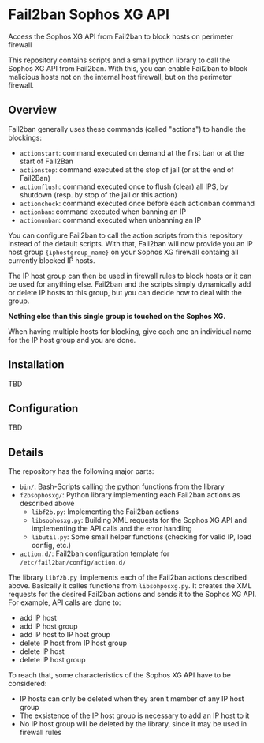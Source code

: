 # Fail2ban Sophos XG API
Access the Sophos XG API from Fail2ban to block hosts on perimeter firewall

This repository contains scripts and a small python library to call the
Sophos XG API from Fail2ban. With this, you can enable Fail2ban to block
malicious hosts not on the internal host firewall, but on the perimeter
firewall.

## Overview
Fail2ban generally uses these commands (called "actions") to handle the blockings:
- `actionstart`: command executed on demand at the first ban or at the start of
  Fail2Ban
- `actionstop`: command executed at the stop of jail (or at the end of
  Fail2Ban)
- `actionflush`: command executed once to flush (clear) all IPS, by shutdown
  (resp. by stop of the jail or this action)
- `actioncheck`: command executed once before each actionban command
- `actionban`: command executed when banning an IP
- `actionunban`: command executed when unbanning an IP

You can configure Fail2ban to call the action scripts from this repository
instead of the default scripts. With that, Fail2ban will now provide you an
IP host group `{iphostgroup_name}` on your Sophos XG firewall containg all
currently blocked IP hosts.

The IP host group can then be used in firewall rules to block hosts or it can
be used for anything else. Fail2ban and the scripts simply dynamically add or
delete IP hosts to this group, but you can decide how to deal with the group.

**Nothing else than this single group is touched on the Sophos XG.**

When having multiple hosts for blocking, give each one an individual name
for the IP host group and you are done.

## Installation
TBD

## Configuration
TBD

## Details
The repository has the following major parts:
- `bin/`: Bash-Scripts calling the python functions from the library
- `f2bsophosxg/`: Python library implementing each Fail2ban actions as described
  above
  - `libf2b.py`: Implementing the Fail2ban actions
  - `libsophosxg.py`: Building XML requests for the Sophos XG API and
    implementing the API calls and the error handling
  - `libutil.py`: Some small helper functions (checking for valid IP,
    load config, etc.)
- `action.d/`: Fail2ban configuration template for
  `/etc/fail2ban/config/action.d/`

The library `libf2b.py `implements each of the Fail2ban actions described
above. Basically it calles functions from `libsohposxg.py`. It creates the XML
requests for the desired Fail2ban actions and sends it to the Sophos XG API.
For example, API calls are done to:
- add IP host
- add IP host group
- add IP host to IP host group
- delete IP host from IP host group
- delete IP host
- delete IP host group

To reach that, some characteristics of the Sophos XG API have to be considered:
- IP hosts can only be deleted when they aren't member of any IP host group
- The exsistence of the IP host group is necessary to add an IP host to it
- No IP host group will be deleted by the library, since it may be used in
  firewall rules
